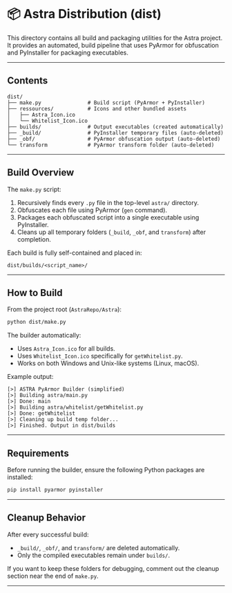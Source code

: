 # 📦 Astra Distribution (dist)

This directory contains all build and packaging utilities for the Astra project.
It provides an automated, build pipeline that uses PyArmor for obfuscation
and PyInstaller for packaging executables.

---

## Contents

```
dist/
├── make.py               # Build script (PyArmor + PyInstaller)
├── ressources/           # Icons and other bundled assets
│   ├── Astra_Icon.ico
│   └── Whitelist_Icon.ico
├── builds/               # Output executables (created automatically)
├── _build/               # PyInstaller temporary files (auto-deleted)
├── _obf/                 # PyArmor obfuscation output (auto-deleted)
└── transform             # PyArmor transform folder (auto-deleted)
```

---

## Build Overview

The `make.py` script:
1. Recursively finds every `.py` file in the top-level `astra/` directory.
2. Obfuscates each file using PyArmor (`gen` command).
3. Packages each obfuscated script into a single executable using PyInstaller.
4. Cleans up all temporary folders (`_build`, `_obf`, and `transform`) after completion.

Each build is fully self-contained and placed in:

```
dist/builds/<script_name>/
```

---

## How to Build

From the project root (`AstraRepo/Astra`):

```bash
python dist/make.py
```

The builder automatically:
- Uses `Astra_Icon.ico` for all builds.
- Uses `Whitelist_Icon.ico` specifically for `getWhitelist.py`.
- Works on both Windows and Unix-like systems (Linux, macOS).

Example output:

```
[>] ASTRA PyArmor Builder (simplified)
[>] Building astra/main.py
[>] Done: main
[>] Building astra/whitelist/getWhitelist.py
[>] Done: getWhitelist
[>] Cleaning up build temp folder...
[>] Finished. Output in dist/builds
```

---

## Requirements

Before running the builder, ensure the following Python packages are installed:

```bash
pip install pyarmor pyinstaller
```

---

## Cleanup Behavior

After every successful build:
- `_build/`, `_obf/`, and `transform/` are deleted automatically.
- Only the compiled executables remain under `builds/`.

If you want to keep these folders for debugging, comment out the cleanup section near the end of `make.py`.

---